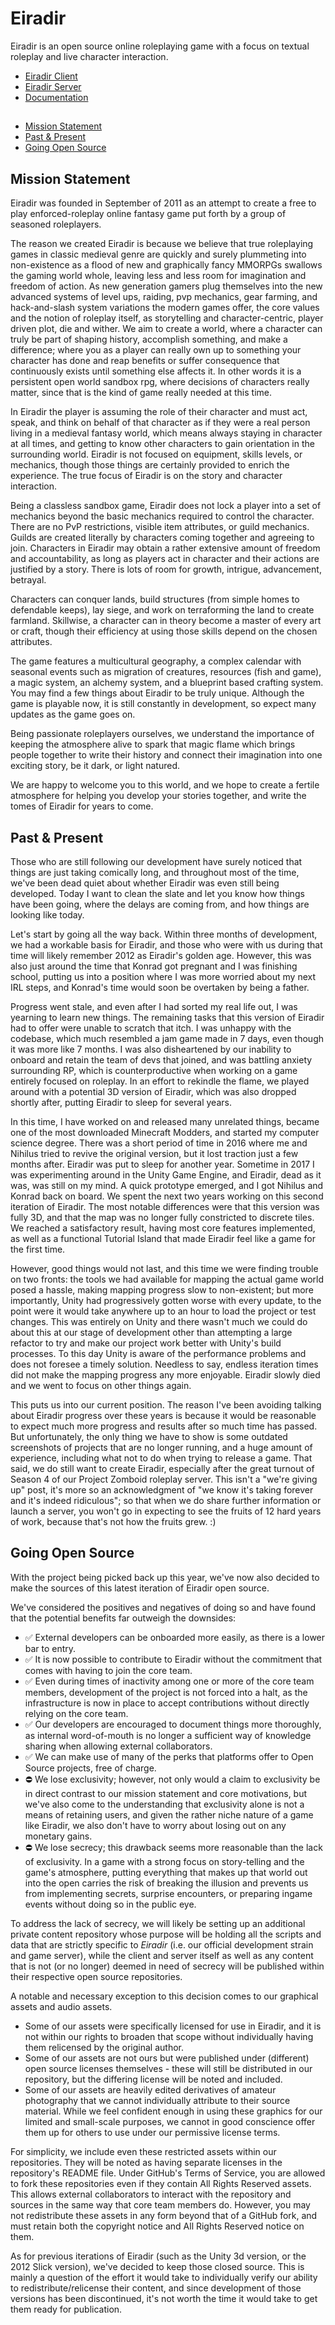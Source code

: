 # Eiradir

Eiradir is an open source online roleplaying game with a focus on textual roleplay and live character interaction.

- [Eiradir Client](https://github.com/Eiradir/eiradir-client)
- [Eiradir Server](https://github.com/Eiradir/eiradir-server)
- [Documentation](https://github.com/Eiradir/eiradir-docs)

##

- [Mission Statement](#mission-statement)
- [Past & Present](#past--present)
- [Going Open Source](#going-open-source)

## Mission Statement

Eiradir was founded in September of 2011 as an attempt to create a free to play enforced-roleplay online fantasy game put forth by a group of seasoned roleplayers.

The reason we created Eiradir is because we believe that true roleplaying games in classic medieval genre are quickly and surely plummeting into non-existence as a flood of new and graphically fancy MMORPGs swallows the gaming world whole, leaving less and less room for imagination and freedom of action. As new generation gamers plug themselves into the new advanced systems of level ups, raiding, pvp mechanics, gear farming, and hack-and-slash system variations the modern games offer, the core values and the notion of roleplay itself, as storytelling and character-centric, player driven plot, die and wither. We aim to create a world, where a character can truly be part of shaping history, accomplish something, and make a difference; where you as a player can really own up to something your character has done and reap benefits or suffer consequence that continuously exists until something else affects it. In other words it is a persistent open world sandbox rpg, where decisions of characters really matter, since that is the kind of game really needed at this time.

In Eiradir the player is assuming the role of their character and must act, speak, and think on behalf of that character as if they were a real person living in a medieval fantasy world, which means always staying in character at all times, and getting to know other characters to gain orientation in the surrounding world. Eiradir is not focused on equipment, skills levels, or mechanics, though those things are certainly provided to enrich the experience. The true focus of Eiradir is on the story and character interaction.

Being a classless sandbox game, Eiradir does not lock a player into a set of mechanics beyond the basic mechanics required to control the character. There are no PvP restrictions, visible item attributes, or guild mechanics. Guilds are created literally by characters coming together and agreeing to join. Characters in Eiradir may obtain a rather extensive amount of freedom and accountability, as long as players act in character and their actions are justified by a story. There is lots of room for growth, intrigue, advancement, betrayal.

Characters can conquer lands, build structures (from simple homes to defendable keeps), lay siege, and work on terraforming the land to create farmland. Skillwise, a character can in theory become a master of every art or craft, though their efficiency at using those skills depend on the chosen attributes.

The game features a multicultural geography, a complex calendar with seasonal events such as migration of creatures, resources (fish and game), a magic system, an alchemy system, and a blueprint based crafting system. You may find a few things about Eiradir to be truly unique. Although the game is playable now, it is still constantly in development, so expect many updates as the game goes on.

Being passionate roleplayers ourselves, we understand the importance of keeping the atmosphere alive to spark that magic flame which brings people together to write their history and connect their imagination into one exciting story, be it dark, or light natured.

We are happy to welcome you to this world, and we hope to create a fertile atmosphere for helping you develop your stories together, and write the tomes of Eiradir for years to come.

## Past & Present

Those who are still following our development have surely noticed that things are just taking comically long, and throughout most of the time, we've been dead quiet about whether Eiradir was even still being developed. Today I want to clean the slate and let you know how things have been going, where the delays are coming from, and how things are looking like today.

Let's start by going all the way back. Within three months of development, we had a workable basis for Eiradir, and those who were with us during that time will likely remember 2012 as Eiradir's golden age. However, this was also just around the time that Konrad got pregnant and I was finishing school, putting us into a position where I was more worried about my next IRL steps, and Konrad's time would soon be overtaken by being a father.

Progress went stale, and even after I had sorted my real life out, I was yearning to learn new things. The remaining tasks that this version of Eiradir had to offer were unable to scratch that itch. I was unhappy with the codebase, which much resembled a jam game made in 7 days, even though it was more like 7 months. I was also disheartened by our inability to onboard and retain the team of devs that joined, and was battling anxiety surrounding RP, which is counterproductive when working on a game entirely focused on roleplay. In an effort to rekindle the flame, we played around with a potential 3D version of Eiradir, which was also dropped shortly after, putting Eiradir to sleep for several years.

In this time, I have worked on and released many unrelated things, became one of the most downloaded Minecraft Modders, and started my computer science degree. There was a short period of time in 2016 where me and Nihilus tried to revive the original version, but it lost traction just a few months after. Eiradir was put to sleep for another year.
Sometime in 2017 I was experimenting around in the Unity Game Engine, and Eiradir, dead as it was, was still on my mind. A quick prototype emerged, and I got Nihilus and Konrad back on board. We spent the next two years working on this second iteration of Eiradir. The most notable differences were that this version was fully 3D, and that the map was no longer fully constricted to discrete tiles. We reached a satisfactory result, having most core features implemented, as well as a functional Tutorial Island that made Eiradir feel like a game for the first time.

However, good things would not last, and this time we were finding trouble on two fronts: the tools we had available for mapping the actual game world posed a hassle, making mapping progress slow to non-existent; but more importantly, Unity had progressively gotten worse with every update, to the point were it would take anywhere up to an hour to load the project or test changes. This was entirely on Unity and there wasn't much we could do about this at our stage of development other than attempting a large refactor to try and make our project work better with Unity's build processes. To this day Unity is aware of the performance problems and does not foresee a timely solution. Needless to say, endless iteration times did not make the mapping progress any more enjoyable. Eiradir slowly died and we went to focus on other things again.

This puts us into our current position. The reason I've been avoiding talking about Eiradir progress over these years is because it would be reasonable to expect much more progress and results after so much time has passed. But unfortunately, the only thing we have to show is some outdated screenshots of projects that are no longer running, and a huge amount of experience, including what not to do when trying to release a game.
That said, we do still want to create Eiradir, especially after the great turnout of Season 4 of our Project Zomboid roleplay server. This isn't a "we're giving up" post, it's more so an acknowledgment of "we know it's taking forever and it's indeed ridiculous"; so that when we do share further information or launch a server, you won't go in expecting to see the fruits of 12 hard years of work, because that's not how the fruits grew. :)

## Going Open Source

With the project being picked back up this year, we've now also decided to make the sources of this latest iteration of Eiradir open source.

We've considered the positives and negatives of doing so and have found that the potential benefits far outweigh the downsides:

- ✅ External developers can be onboarded more easily, as there is a lower bar to entry.
- ✅ It is now possible to contribute to Eiradir without the commitment that comes with having to join the core team.
- ✅ Even during times of inactivity among one or more of the core team members, development of the project is not forced into a halt, as the infrastructure is now in place to accept contributions without directly relying on the core team.
- ✅ Our developers are encouraged to document things more thoroughly, as internal word-of-mouth is no longer a sufficient way of knowledge sharing when allowing external collaborators.
- ✅ We can make use of many of the perks that platforms offer to Open Source projects, free of charge.
- ⛔ We lose exclusivity; however, not only would a claim to exclusivity be in direct contrast to our mission statement and core motivations, but we've also come to the understanding that exclusivity alone is not a means of retaining users, and given the rather niche nature of a game like Eiradir, we also don't have to worry about losing out on any monetary gains.
- ⛔ We lose secrecy; this drawback seems more reasonable than the lack of exclusivity. In a game with a strong focus on story-telling and the game's atmosphere, putting everything that makes up that world out into the open carries the risk of breaking the illusion and prevents us from implementing secrets, surprise encounters, or preparing ingame events without doing so in the public eye.

To address the lack of secrecy, we will likely be setting up an additional private content repository whose purpose will be holding all the scripts and data that are strictly specific to *Eiradir* (i.e. our official development strain and game server), while the client and server itself as well as any content that is not (or no longer) deemed in need of secrecy will be published within their respective open source repositories.

A notable and necessary exception to this decision comes to our graphical assets and audio assets.

- Some of our assets were specifically licensed for use in Eiradir, and it is not within our rights to broaden that scope without individually having them relicensed by the original author.
- Some of our assets are not ours but were published under (different) open source licenses themselves - these will still be distributed in our repository, but the differing license will be noted and included.
- Some of our assets are heavily edited derivatives of amateur photography that we cannot individually attribute to their source material. While we feel confident enough in using these graphics for our limited and small-scale purposes, we cannot in good conscience offer them up for others to use under our permissive license terms.

For simplicity, we include even these restricted assets within our repositories. They will be noted as having separate licenses in the repository's README file. Under GitHub's Terms of Service, you are allowed to fork these repositories even if they contain All Rights Reserved assets. This allows external collaborators to interact with the repository and sources in the same way that core team members do. However, you may not redistribute these assets in any form beyond that of a GitHub fork, and must retain both the copyright notice and All Rights Reserved notice on them.

As for previous iterations of Eiradir (such as the Unity 3d version, or the 2012 Slick version), we've decided to keep those closed source. This is mainly a question of the effort it would take to individually verify our ability to redistribute/relicense their content, and since development of those versions has been discontinued, it's not worth the time it would take to get them ready for publication.
